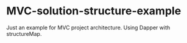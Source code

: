 # MVC-solution-structure-example
Just an example for MVC project architecture. Using Dapper with structureMap.
